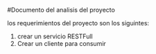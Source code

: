 #Documento del analisis del proyecto 

los requerimientos del proyecto son los siguintes: 
1. crear un servicio RESTFull
2. Crear un cliente para consumir


